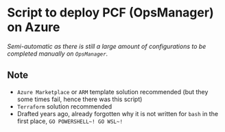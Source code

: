 # Script to deploy PCF (OpsManager) on Azure

_Semi-automatic as there is still a large amount of configurations to be completed manually on `OpsManager`._

## Note

* `Azure Marketplace` or `ARM` template solution recommended (but they some times fail, hence there was this script)
* `Terraform` solution recommended
* Drafted years ago, already forgotten why it is not written for `bash` in the first place, `GO POWERSHELL~! GO WSL~!`
